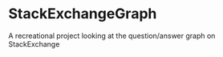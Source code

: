 StackExchangeGraph
==================

A recreational project looking at the question/answer graph on StackExchange
